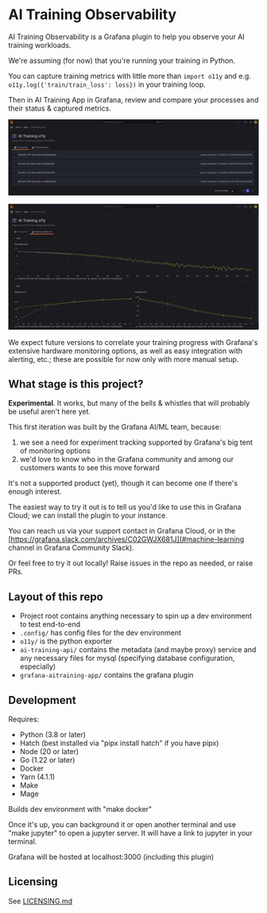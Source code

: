 # AI Training Observability

AI Training Observability is a Grafana plugin to help you observe your AI training workloads.

We're assuming (for now) that you're running your training in Python.

You can capture training metrics with little more than `import o11y` and e.g. `o11y.log({'train/train_loss': loss})` in your training loop.

Then in AI Training App in Grafana, review and compare your processes and their status & captured metrics.

![alt text](images/screenshot_processes.png)

![alt text](images/screenshot_graphs.png)

We expect future versions to correlate your training progress with Grafana's extensive hardware monitoring options, as well as easy integration with alerting, etc.; these are possible for now only with more manual setup.

## What stage is this project?

**Experimental**. It works, but many of the bells & whistles that will probably be useful aren't here yet.

This first iteration was built by the Grafana AI/ML team, because:

1) we see a need for experiment tracking supported by Grafana's big tent of monitoring options
2) we'd love to know who in the Grafana community and among our customers wants to see this move forward

It's not a supported product (yet), though it can become one if there's enough interest.

The easiest way to try it out is to tell us you'd like to use this in Grafana Cloud; we can install the plugin to your instance.

You can reach us via your support contact in Grafana Cloud, or in the [https://grafana.slack.com/archives/C02GWJX681J](#machine-learning channel in Grafana Community Slack).

Or feel free to try it out locally! Raise issues in the repo as needed, or raise PRs.

## Layout of this repo

- Project root contains anything necessary to spin up a dev environment to test end-to-end
- `.config/` has config files for the dev environment
- `o11y/` is the python exporter
- `ai-training-api/` contains the metadata (and maybe proxy) service and any necessary files for mysql (specifying database configuration, especially)
- `grafana-aitraining-app/` contains the grafana plugin

## Development

Requires:

- Python (3.8 or later)
- Hatch (best installed via "pipx install hatch" if you have pipx)
- Node (20 or later)
- Go (1.22 or later)
- Docker
- Yarn (4.1.1)
- Make
- Mage

Builds dev environment with "make docker"

Once it's up, you can background it or open another terminal and use "make jupyter" to open a jupyter server. It will have a link to jupyter in your terminal.

Grafana will be hosted at localhost:3000 (including this plugin)

## Licensing

See [LICENSING.md](LICENSING.md)

